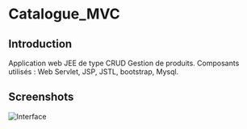 # Catalogue_MVC

## Introduction

Application web JEE de type CRUD Gestion de produits.
Composants utilisés : Web Servlet, JSP, JSTL, bootstrap, Mysql.

## Screenshots

![Interface](https://i.ibb.co/LYtqpLV/catalogue-MVC.png)
